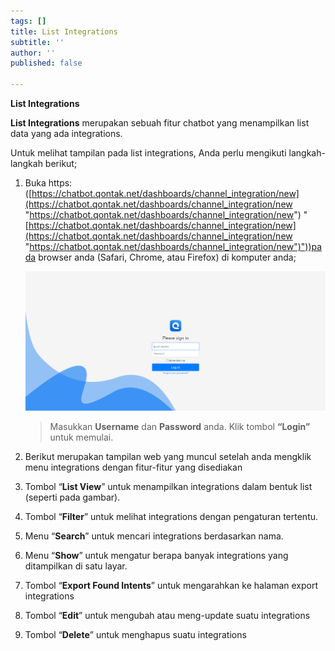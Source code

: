 ```yaml
---
tags: []
title: List Integrations
subtitle: ''
author: ''
published: false

---
```

**List Integrations**

**List Integrations** merupakan sebuah fitur chatbot yang menampilkan list data yang ada integrations.

Untuk melihat tampilan pada list integrations, Anda perlu mengikuti langkah-langkah berikut;

1. Buka https: ([https://chatbot.qontak.net/dashboards/channel_integration/new](https://chatbot.qontak.net/dashboards/channel_integration/new "https://chatbot.qontak.net/dashboards/channel_integration/new") "[https://chatbot.qontak.net/dashboards/channel_integration/new](https://chatbot.qontak.net/dashboards/channel_integration/new "https://chatbot.qontak.net/dashboards/channel_integration/new")"))pada browser anda (Safari, Chrome, atau Firefox) di komputer anda;

   ![](/uploads/channell.PNG)

   > Masukkan **Username** dan **Password** anda. Klik tombol **“Login”** untuk memulai.
2. Berikut merupakan tampilan web yang muncul setelah anda mengklik menu integrations dengan fitur-fitur yang disediakan
3. Tombol “**List View**” untuk menampilkan integrations dalam bentuk list (seperti pada gambar).
4. Tombol “**Filter**” untuk melihat integrations dengan pengaturan tertentu.
5. Menu “**Search**” untuk mencari integrations berdasarkan nama.
6. Menu “**Show**” untuk mengatur berapa banyak integrations yang ditampilkan di satu layar.
7. Tombol “**Export Found Intents**” untuk mengarahkan ke halaman export integrations
8. Tombol “**Edit**” untuk mengubah atau meng-update suatu integrations
9. Tombol “**Delete**” untuk menghapus suatu integrations